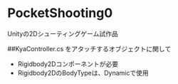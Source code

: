 # PocketShooting0
Unityの2Dシューティングゲーム試作品

##KyaController.cs をアタッチするオブジェクトに関して
- Rigidbody2Dコンポーネントが必要
- Rigidbody2DのBodyTypeは、Dynamicで使用
